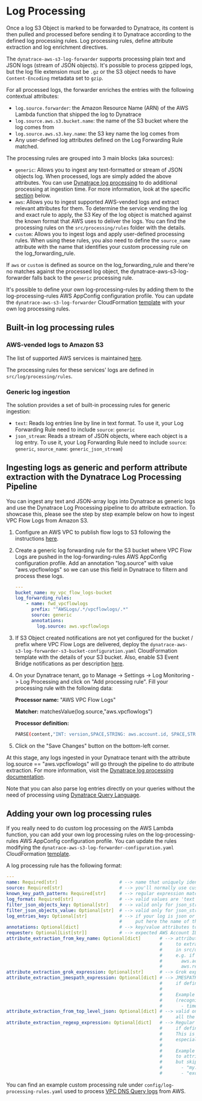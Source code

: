 # Log Processing

Once a log S3 Object is marked to be forwarded to Dynatrace, its content is then pulled and processed before sending it to Dynatrace according to the defined log processing rules. Log processing rules, define attribute extraction and log enrichment directives.

The `dynatrace-aws-s3-log-forwarder` supports processing plain text and JSON logs (stream of JSON objects). It's possible to process gzipped logs, but the log file extension must be `.gz` or the S3 object needs to have `Content-Encoding` metadata set to `gzip`.

For all processed logs, the forwarder enriches the entries with the following contextual attributes:

* `log.source.forwarder`: the Amazon Resource Name (ARN) of the AWS Lambda function that shipped the log to Dynatrace
* `log.source.aws.s3.bucket.name`: the name of the S3 bucket where the log comes from
* `log.source.aws.s3.key.name`: the S3 key name the log comes from
* Any user-defined log attributes defined on the Log Forwarding Rule matched.

The processing rules are grouped into 3 main blocks (aka sources):

* `generic`: Allows you to ingest any text-formatted or stream of JSON objects log. When processed, logs are simply added the above attributes. You can use [Dynatrace log processing](https://www.dynatrace.com/support/help/how-to-use-dynatrace/log-monitoring/acquire-log-data/log-processing) to do additional processing at ingestion time. For more information, look at the specific [section](log_processing.md#ingesting-logs-as-generic-and-perform-attribute-extraction-with-the-dynatrace-log-processing-pipeline) below.
* `aws`: Allows you to ingest supported AWS-vended logs and extract relevant attributes for them. To determine the service vending the log and exact rule to apply, the S3 Key of the log object is matched against the known format that AWS uses to deliver the logs. You can find the processing rules on the `src/processing/rules` folder with the details.
* `custom`: Allows you to ingest logs and apply user-defined processing rules. When using these rules, you also need to define the `source_name` attribute with the name that identifies your custom processing rule on the log_forwarding_rule.

If `aws` or `custom` is defined as source on the log_forwarding_rule and there're no matches against the processed log object, the dynatrace-aws-s3-log-forwarder falls back to the `generic` processing rule.

It's possible to define your own log-processing-rules by adding them to the log-processing-rules AWS AppConfig configuration profile. You can update the `dynatrace-aws-s3-log-forwarder` CloudFormation [template](../dynatrace-aws-s3-log-forwarder-configuration.yaml#L81) with your own log processing rules.

## Built-in log processing rules

### AWS-vended logs to Amazon S3

The list of supported AWS services is maintained [here](../README.md#supported-aws-services).

The processing rules for these services' logs are defined in `src/log/processing/rules`.

### Generic log ingestion

The solution provides a set of built-in processing rules for generic ingestion:

* `text`: Reads log entries line by line in text format. To use it, your Log Forwarding Rule need to include `source`: `generic`
* `json_stream`: Reads a stream of JSON objects, where each object is a log entry. To use it, your Log Forwarding Rule need to include `source`: `generic`, `source_name`: `generic_json_stream`)

## Ingesting logs as generic and perform attribute extraction with the Dynatrace Log Processing Pipeline

You can ingest any text and JSON-array logs into Dynatrace as generic logs and use the Dynatrace Log Processing pipeline to do attribute extraction. To showcase this, please see the step by step example below on how to ingest VPC Flow Logs from Amazon S3.

1. Configure an AWS VPC to publish flow logs to S3 following the instructions [here](https://docs.aws.amazon.com/vpc/latest/userguide/flow-logs-s3.html).

1. Create a generic log forwarding rule for the S3 bucket where VPC Flow Logs are pushed in the log-forwarding-rules AWS AppConfig configuration profile. Add an annotation "log.source" with value "aws.vpcflowlogs" so we can use this field in Dynatrace to filtern and process these logs.

    ```yaml
    ---
    bucket_name: my_vpc_flow_logs-bucket
    log_forwarding_rules:
        - name: fwd_vpcflowlogs
          prefix: "^AWSLogs/.*/vpcflowlogs/.*"
          source: generic
          annotations: 
            log.source: aws.vpcflowlogs
    ```

1. If S3 Object created notifications are not yet configured for the bucket / prefix where VPC Flow Logs are delivered, deploy the `dynatrace-aws-s3-log-forwarder-s3-bucket-configuration.yaml` CloudFormation template with the details of your S3 bucket. Also, enable S3 Event Bridge notifications as per description [here](https://docs.aws.amazon.com/AmazonS3/latest/userguide/enable-event-notifications-eventbridge.html).

1. On your Dynatrace tenant, go to Manage -> Settings -> Log Monitoring -> Log Processing and click on "Add processing rule". Fill your processing rule with the following data:

    **Processor name:** "AWS VPC Flow Logs"

    **Matcher:** matchesValue(log.source,"aws.vpcflowlogs")

    **Processor definition:**

    ```bash
    PARSE(content,"INT: version,SPACE,STRING: aws.account.id, SPACE,STRING: aws.eni.interfaceid,SPACE,(IPADDR: srcaddr | STRING),SPACE,(IPADDR: dstaddr|STRING),SPACE,(INT: srcport | STRING),SPACE,(INT: dstport|STRING),SPACE,(INT: protocol|STRING),SPACE,(INT: packets|STRING),SPACE,(INT: bytes|STRING),SPACE,TIMESTAMP('s'): timestamp,SPACE,TIMESTAMP('s'): end_time,SPACE,STRING: action,SPACE,STRING: log_status,EOL")
    ```

1. Click on the "Save Changes" button on the bottom-left corner.

At this stage, any logs ingested in your Dynatrace tenant with the attribute log.source == "aws.vpcflowlogs" will go through the pipeline to do attribute extraction. For more information, visit the [Dynatrace log processing documentation](https://www.dynatrace.com/support/help/how-to-use-dynatrace/log-monitoring/acquire-log-data/log-processing).

Note that you can also parse log entries directly on your queries without the need of processing using [Dynatrace Query Language](https://www.dynatrace.com/support/help/how-to-use-dynatrace/log-management-and-analytics/logs-on-grail-examples).

## Adding your own log processing rules

If you really need to do custom log processing on the AWS Lambda function, you can add your own log processing rules on the log-processing-rules AWS AppConfig configuration profile. You can update the rules modifying the `dynatrace-aws-s3-log-forwarder-configuration.yaml` CloudFormation [template](../dynatrace-aws-s3-log-forwarder-configuration.yaml#L81).

A log processing rule has the following format:

```yaml
---
name: Required[str]                       # --> name that uniquely identifies your processing rule
source: Required[str]                     # --> you'll normally use custom here, but valid values are 'custom', 'aws' and 'generic'
known_key_path_pattern: Required[str]     # --> regular expression matching the file name pattern of your logs. To match anything, use "^.*$"
log_format: Required[str]                 # --> valid values are 'text' (UTF-8) or 'json' (Array of JSON objects) or 'json_stream' (set of JSON objects)
filter_json_objects_key: Optional[str]    # --> valid only for json_stream processing. Filters log JSON objects with the specified key (value is mandatory if a key is specified)
filter_json_objects_value: Optional[str]  # --> valid only for json_stream processing. Filters log JSON objects with the specified value for the above key. 
log_entries_key: Optional[str]            # --> if your log is json or json_stream format and the entries are under a List inside a Key, 
                                          #     put here the name of the JSON key containing the list of log entries. 
annotations: Optional[dict]               # --> key/value attributes to add to all log entries (e.g. log.source: nginx)
requester: Optional[List[str]]            # --> expected AWS Account ID pushing the logs (this field is not currently used, and it's for future se)
attribute_extraction_from_key_name: Optional[dict]       # --> attribute_name: regular expression to apply to the S3 Key Name 
                                                         #     to extract an attribute. You can use pre-defined regular expressions 
                                                         #     in src/utils/helpers (e.g. {aws_account_id_pattern}, {aws_region_pattern})
                                                         #     e.g. if your S3 key is AWSLog/[aws account id]/[service]/[region]
                                                         #       aws.account.id: {aws_account_id_pattern}
                                                         #       aws.region: {aws_region_pattern}
attribute_extraction_grok_expression: Optional[str]      # --> Grok expression to apply to a text log to extract attributes
attribute_extraction_jmespath_expression: Optional[dict] # --> JMESPATH expressions to extract attributes from a JSON log 
                                                         #     if defined, jmespath expressions are applied after grok expressions
                                                         #
                                                         #     Example to map the 'eventTime' value in a JSON log, to 'timestamp' 
                                                         #     (recognized field in Dynatrace for event timestamp):
                                                         #       - timestamp: eventTime 
attribute_extraction_from_top_level_json: Optional[dict] # --> valid only for json_stream processing with array of log entries inside. Adds as attributes the defined JSON keys to 
                                                         #     all the log entries
attribute_extraction_regexp_expression: Optional[dict]   # --> Regular Expressions to map top-level JSON keys into attributes
                                                         #     if defined, regexp expressions are applied after grok expressions.
                                                         #     This is similar to attribute_extraction_from_top_level_json but gives more flexibility, 
                                                         #     especially useful when processing rule is use for different JSON schemas
                                                         #
                                                         #     Example to map the values of all '*Time' top-level keys, e.g., 'startTime', 'endTime', in a JSON log, 
                                                         #     to attributes matching 'my.*_time' pattern (my.start_time and my.end_time accordingly), 
                                                         #     but skipping 'execTime' and 'processTime':
                                                         #       - "my.\\1_time": "(.+)Time" 
                                                         #       - "exclude!"  : "(exec|process)Time"
```

You can find an example custom processing rule under `config/log-processing-rules.yaml` used to process [VPC DNS Query logs](https://docs.aws.amazon.com/Route53/latest/DeveloperGuide/resolver-query-logs.html) from AWS.
